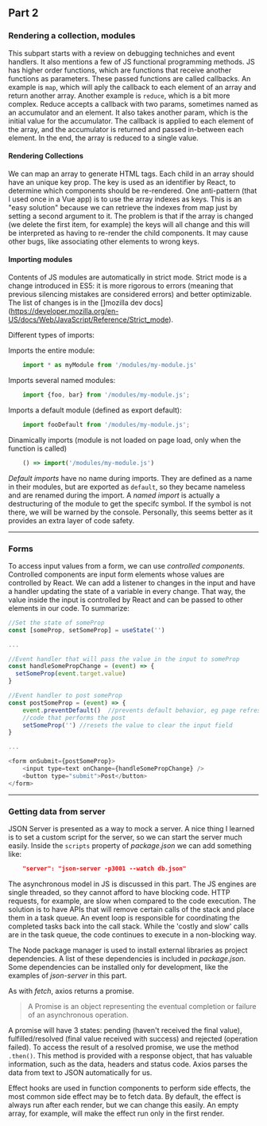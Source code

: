 ## Part 2

### Rendering a collection, modules

This subpart starts with a review on debugging techniches and event handlers. It also mentions a few of JS functional programming methods. JS has higher order functions, which are functions that receive another functions as parameters. These passed functions are called callbacks. An example is `map`, which will aply the callback to each element of an array and return another array. Another example is `reduce`, which is a bit more complex. Reduce accepts a callback with two params, sometimes named as an accumulator and an element. It also takes another param, which is the initial value for the accumulator. The callback is applied to each element of the array, and the accumulator is returned and passed in-between each element. In the end, the array is reduced to a single value.

#### Rendering Collections

We can map an array to generate HTML tags. Each child in an array should have an unique key prop. The key is used as an identifier by React, to determine which components should be re-rendered. One anti-pattern (that I used once in a Vue app) is to use the array indexes as keys. This is an "easy solution" because we can retrieve the indexes from map just by setting a second argument to it. The problem is that if the array is changed (we delete the first item, for example) the keys will all change and this will be interpreted as having to re-render the child components. It may cause other bugs, like associating other elements to wrong keys.

#### Importing modules

Contents of JS modules are automatically in strict mode. Strict mode is a change introduced in ES5: it is more rigorous to errors (meaning that previous silencing mistakes are considered errors) and better optimizable. The list of changes is in the []mozilla dev docs](https://developer.mozilla.org/en-US/docs/Web/JavaScript/Reference/Strict_mode).

Different types of imports:

Imports the entire module:
```javascript
    import * as myModule from '/modules/my-module.js'
```
Imports several named modules:
```javascript
    import {foo, bar} from '/modules/my-module.js';
```
Imports a default module (defined as export default):
```javascript
    import fooDefault from '/modules/my-module.js';
```
Dinamically imports (module is not loaded on page load, only when the function is called)
```javascript
    () => import('/modules/my-module.js')
```

_Default imports_ have no name during imports. They are defined as a name in their modules, but are exported as `default`, so they became nameless and are renamed during the import. 
A _named import_ is actually a destructuring of the module to get the specifc symbol. If the symbol is not there, we will be warned by the console. Personally, this seems better as it provides an extra layer of code safety.

---

### Forms

To access input values from a form, we can use _controlled components_. Controlled components are input form elements whose values are controlled by React. We can add a listener to changes in the input and have a handler updating the state of a variable in every change. That way, the value inside the input is controlled by React and can be passed to other elements in our code. To summarize:

```javascript
//Set the state of someProp
const [someProp, setSomeProp] = useState('')

...

//Event handler that will pass the value in the input to someProp
const handleSomePropChange = (event) => {
  setSomeProp(event.target.value)
}

//Event handler to post someProp
const postSomeProp = (event) => {
    event.preventDefault()  //prevents default behavior, eg page refresh
    //code that performs the post
    setSomeProp('') //resets the value to clear the input field
}

...

<form onSubmit={postSomeProp}>
    <input type=text onChange={handleSomePropChange} />
    <button type="submit">Post</button>
</form>

```

---

### Getting data from server

JSON Server is presented as a way to mock a server. A nice thing I learned is to set a custom script for the server, so we can start the server much easily. Inside the `scripts` property of _package.json_ we can add something like:

```json
    "server": "json-server -p3001 --watch db.json"
```

The asynchronous model in JS is discussed in this part. The JS engines are single threaded, so they cannot afford to have blocking code. HTTP requests, for example, are slow when compared to the code execution. The solution is to have APIs that will remove certain calls of the stack and place them in a task queue. An event loop is responsible for coordinating the completed tasks back into the call stack. While the 'costly and slow' calls are in the task queue, the code continues to execute in a non-blocking way.

The Node package manager is used to install external libraries as project dependencies. A list of these dependencies is included in _package.json_.
Some dependencies can be installed only for development, like the examples of _json-server_ in this part.

As with _fetch_, axios returns a promise.

> A Promise is an object representing the eventual completion or failure of an asynchronous operation.

A promise will have 3 states: pending (haven't received the final value), fulfilled/resolved (final value received with success) and rejected (operation failed). To access the result of a resolved promise, we use the method `.then()`. This method is provided with a response object, that has valuable information, such as the data, headers and status code. Axios parses the data from text to JSON automatically for us.

Effect hooks are used in function components to perform side effects, the most common side effect may be to fetch data. By default, the effect is always run after each render, but we  can change this easily. An empty array, for example, will make the effect run only in the first render.

